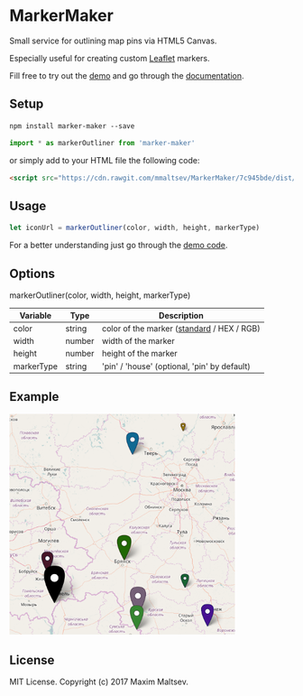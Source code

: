 # MarkerMaker
Small service for outlining map pins via HTML5 Canvas.

Especially useful for creating custom [Leaflet](http://leafletjs.com/) markers.

Fill free to try out the [demo](https://mmaltsev.github.io/MarkerMaker/example/) and go through the [documentation](https://mmaltsev.github.io/MarkerMaker/docs/).

## Setup
```
npm install marker-maker --save
```
```javascript
import * as markerOutliner from 'marker-maker'
```
or simply add to your HTML file the following code:
```html
<script src="https://cdn.rawgit.com/mmaltsev/MarkerMaker/7c945bde/dist/main.js"></script>
```

## Usage
```javascript
let iconUrl = markerOutliner(color, width, height, markerType)
```
For a better understanding just go through the [demo code](example/index.html).

## Options

markerOutliner(color, width, height, markerType)

| Variable         | Type    | Description            |
| ----------------- | ------- | ---------------------- |
| color        | string  | color of the marker ([standard](https://www.w3schools.com/colors/colors_names.asp) / HEX / RGB) |
| width         | number  | width of the marker |
| height | number   | height of the marker |
| markerType | string   | 'pin' / 'house' (optional, 'pin' by default) |

## Example
<img src="example/example.png" width="400" />

## License
MIT License. Copyright (c) 2017 Maxim Maltsev.
